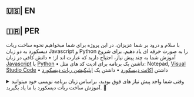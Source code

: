 ## 🇺🇸| EN


## 🇮🇷| PER
با سلام و درود بر شما عزیزان،
در این پروژه برای شما مبخواهیم نحوه ساخت ربات دیسکورد به دو زبان Javascript و Python را به صورت حرفه ای یاد دهیم.
برای شروع آموزش شما به چند پیش نیاز، احتیاج دارید که عبارت اند از:
 • دانش کافی در زبان [Javascript](https://github.com/Sobhan-SRZA/How-Create-Discord-Bot/languages/javascript/README.md) یا [Python](https://github.com/Sobhan-SRZA/How-Create-Discord-Bot/languages/python/README.md)
 • داشتن یک برنامه برای ادیت کد های مثل: Notepad,  [Visual Studio Code](https://code.visualstudio.com/download)
 • داشتن [اکانت دیسکورد](http://discord.com/login)
 • داشتن یک [اپلیکیشن ربات دیسکورد](http://discord.com/developers/)

 
<details>
<summary> وقتی شما واجد پیش نیاز های فوق بودید، براساس زبان برنامه نویسی خود میتوانید آموزش ساخت ربات دیسکورد با ما یاد بگیرید. 📌 </summary>
 - زبان [Javascript](https://github.com/Sobhan-SRZA/How-Create-Discord-Bot/languages/javascript/README.md)
 - زبان [Python](https://github.com/Sobhan-SRZA/How-Create-Discord-Bot/languages/python/README.md)
</details>
